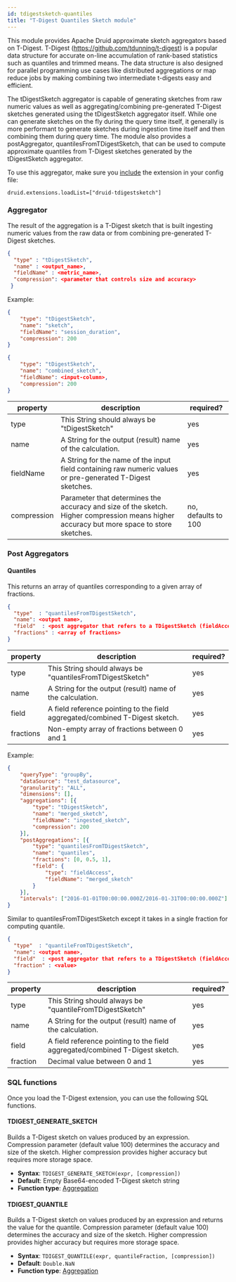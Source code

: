 ```yaml
---
id: tdigestsketch-quantiles
title: "T-Digest Quantiles Sketch module"
---
```


<!--
  ~ Licensed to the Apache Software Foundation (ASF) under one
  ~ or more contributor license agreements.  See the NOTICE file
  ~ distributed with this work for additional information
  ~ regarding copyright ownership.  The ASF licenses this file
  ~ to you under the Apache License, Version 2.0 (the
  ~ "License"); you may not use this file except in compliance
  ~ with the License.  You may obtain a copy of the License at
  ~
  ~   http://www.apache.org/licenses/LICENSE-2.0
  ~
  ~ Unless required by applicable law or agreed to in writing,
  ~ software distributed under the License is distributed on an
  ~ "AS IS" BASIS, WITHOUT WARRANTIES OR CONDITIONS OF ANY
  ~ KIND, either express or implied.  See the License for the
  ~ specific language governing permissions and limitations
  ~ under the License.
  -->


This module provides Apache Druid approximate sketch aggregators based on T-Digest.
T-Digest (https://github.com/tdunning/t-digest) is a popular data structure for accurate on-line accumulation of
rank-based statistics such as quantiles and trimmed means.
The data structure is also designed for parallel programming use cases like distributed aggregations or map reduce jobs by making combining two intermediate t-digests easy and efficient.

The tDigestSketch aggregator is capable of generating sketches from raw numeric values as well as 
aggregating/combining pre-generated T-Digest sketches generated using the tDigestSketch aggregator itself.
While one can generate sketches on the fly during the query time itself, it generally is more performant
to generate sketches during ingestion time itself and then combining them during query time.
The module also provides a postAggregator, quantilesFromTDigestSketch, that can be used to compute approximate 
quantiles from T-Digest sketches generated by the tDigestSketch aggregator.

To use this aggregator, make sure you [include](../../configuration/extensions.md#loading-extensions) the extension in your config file:

```
druid.extensions.loadList=["druid-tdigestsketch"]
```

### Aggregator

The result of the aggregation is a T-Digest sketch that is built ingesting numeric values from the raw data or from
combining pre-generated T-Digest sketches.

```json
{
  "type" : "tDigestSketch",
  "name" : <output_name>,
  "fieldName" : <metric_name>,
  "compression": <parameter that controls size and accuracy>
 }
```

Example:

```json
{
	"type": "tDigestSketch",
	"name": "sketch",
	"fieldName": "session_duration",
	"compression": 200
}
```

```json
{
	"type": "tDigestSketch",
	"name": "combined_sketch",
	"fieldName": <input-column>,
	"compression": 200
}
```

|property|description|required?|
|--------|-----------|---------|
|type|This String should always be "tDigestSketch"|yes|
|name|A String for the output (result) name of the calculation.|yes|
|fieldName|A String for the name of the input field containing raw numeric values or pre-generated T-Digest sketches.|yes|
|compression|Parameter that determines the accuracy and size of the sketch. Higher compression means higher accuracy but more space to store sketches.|no, defaults to 100|


### Post Aggregators

#### Quantiles

This returns an array of quantiles corresponding to a given array of fractions.

```json
{
  "type"  : "quantilesFromTDigestSketch",
  "name": <output name>,
  "field"  : <post aggregator that refers to a TDigestSketch (fieldAccess or another post aggregator)>,
  "fractions" : <array of fractions>
}
```

|property|description|required?|
|--------|-----------|---------|
|type|This String should always be "quantilesFromTDigestSketch"|yes|
|name|A String for the output (result) name of the calculation.|yes|
|field|A field reference pointing to the field aggregated/combined T-Digest sketch.|yes|
|fractions|Non-empty array of fractions between 0 and 1|yes|

Example:

```json
{
	"queryType": "groupBy",
	"dataSource": "test_datasource",
	"granularity": "ALL",
	"dimensions": [],
	"aggregations": [{
		"type": "tDigestSketch",
		"name": "merged_sketch",
		"fieldName": "ingested_sketch",
		"compression": 200
	}],
	"postAggregations": [{
		"type": "quantilesFromTDigestSketch",
		"name": "quantiles",
		"fractions": [0, 0.5, 1],
		"field": {
			"type": "fieldAccess",
			"fieldName": "merged_sketch"
		}
	}],
	"intervals": ["2016-01-01T00:00:00.000Z/2016-01-31T00:00:00.000Z"]
}
```

Similar to quantilesFromTDigestSketch except it takes in a single fraction for computing quantile.

```json
{
  "type"  : "quantileFromTDigestSketch",
  "name": <output name>,
  "field"  : <post aggregator that refers to a TDigestSketch (fieldAccess or another post aggregator)>,
  "fraction" : <value>
}
```

|property|description|required?|
|--------|-----------|---------|
|type|This String should always be "quantileFromTDigestSketch"|yes|
|name|A String for the output (result) name of the calculation.|yes|
|field|A field reference pointing to the field aggregated/combined T-Digest sketch.|yes|
|fraction|Decimal value between 0 and 1|yes|

### SQL functions

Once you load the T-Digest extension, you can use the following SQL functions.

#### TDIGEST_GENERATE_SKETCH

Builds a T-Digest sketch on values produced by an expression.
Compression parameter (default value 100) determines the accuracy and size of the sketch.
Higher compression provides higher accuracy but requires more storage space.

* **Syntax**: `TDIGEST_GENERATE_SKETCH(expr, [compression])`
* **Default**: Empty Base64-encoded T-Digest sketch string
* **Function type**: [Aggregation](sql-aggregations.md)

#### TDIGEST_QUANTILE

Builds a T-Digest sketch on values produced by an expression and returns the value for the quantile.
Compression parameter (default value 100) determines the accuracy and size of the sketch.
Higher compression provides higher accuracy but requires more storage space.

* **Syntax**: `TDIGEST_QUANTILE(expr, quantileFraction, [compression])`
* **Default**: `Double.NaN`
* **Function type**: [Aggregation](sql-aggregations.md)
